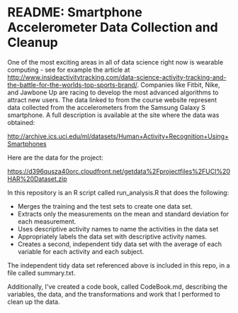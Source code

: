 README: Smartphone Accelerometer Data Collection and Cleanup
============================================================

One of the most exciting areas in all of data science right now is wearable computing - see for example the article at http://www.insideactivitytracking.com/data-science-activity-tracking-and-the-battle-for-the-worlds-top-sports-brand/. Companies like Fitbit, Nike, and Jawbone Up are racing to develop the most advanced algorithms to attract new users. The data linked to from the course website represent data collected from the accelerometers from the Samsung Galaxy S smartphone. A full description is available at the site where the data was obtained:

http://archive.ics.uci.edu/ml/datasets/Human+Activity+Recognition+Using+Smartphones


Here are the data for the project:

https://d396qusza40orc.cloudfront.net/getdata%2Fprojectfiles%2FUCI%20HAR%20Dataset.zip



In this repository is an R script called run_analysis.R that does the following:

*    Merges the training and the test sets to create one data set.
*    Extracts only the measurements on the mean and standard deviation for each measurement. 
*    Uses descriptive activity names to name the activities in the data set
*    Appropriately labels the data set with descriptive activity names. 
*    Creates a second, independent tidy data set with the average of each variable for each activity and each subject.

The independent tidy data set referenced above is included in this repo, in a file called summary.txt.

Additionally, I've created a code book, called CodeBook.md, describing the variables, the data, and the transformations and work that I performed to clean up the data.
